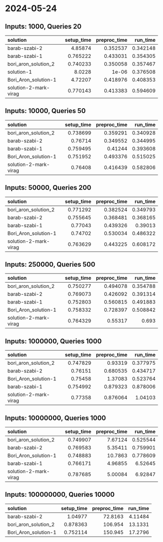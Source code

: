 # 2024-05-24

## Inputs: 1000, Queries 20

| solution              |   setup_time |   preproc_time |   run_time |
|:----------------------|-------------:|---------------:|-----------:|
| barab-szabi-2         |     4.85874  |       0.352537 |   0.342148 |
| barab-szabi-1         |     0.765222 |       0.433031 |   0.354305 |
| bori_aron_solution_2  |     0.740233 |       0.350058 |   0.357467 |
| solution-1            |     8.0228   |       1e-06    |   0.376508 |
| Bori_Aron_solution-1  |     4.72207  |       0.418976 |   0.408353 |
| solution-2-mark-virag |     0.770143 |       0.413383 |   0.594609 |

## Inputs: 10000, Queries 50

| solution              |   setup_time |   preproc_time |   run_time |
|:----------------------|-------------:|---------------:|-----------:|
| bori_aron_solution_2  |     0.738699 |       0.359291 |   0.340928 |
| barab-szabi-2         |     0.76714  |       0.349552 |   0.344995 |
| barab-szabi-1         |     0.759495 |       0.41244  |   0.393608 |
| Bori_Aron_solution-1  |     0.751952 |       0.493376 |   0.515025 |
| solution-2-mark-virag |     0.76408  |       0.416439 |   0.582806 |

## Inputs: 50000, Queries 200

| solution              |   setup_time |   preproc_time |   run_time |
|:----------------------|-------------:|---------------:|-----------:|
| bori_aron_solution_2  |     0.771292 |       0.382524 |   0.349793 |
| barab-szabi-2         |     0.755645 |       0.368481 |   0.368165 |
| barab-szabi-1         |     0.77043  |       0.439326 |   0.39013  |
| Bori_Aron_solution-1  |     0.74702  |       0.530034 |   0.486322 |
| solution-2-mark-virag |     0.763629 |       0.443225 |   0.608172 |

## Inputs: 250000, Queries 500

| solution              |   setup_time |   preproc_time |   run_time |
|:----------------------|-------------:|---------------:|-----------:|
| bori_aron_solution_2  |     0.750277 |       0.494078 |   0.354788 |
| barab-szabi-2         |     0.769073 |       0.426092 |   0.391314 |
| barab-szabi-1         |     0.752803 |       0.560815 |   0.491883 |
| Bori_Aron_solution-1  |     0.758332 |       0.728397 |   0.508842 |
| solution-2-mark-virag |     0.764329 |       0.55317  |   0.693    |

## Inputs: 1000000, Queries 1000

| solution              |   setup_time |   preproc_time |   run_time |
|:----------------------|-------------:|---------------:|-----------:|
| bori_aron_solution_2  |     0.747829 |       0.93319  |   0.377975 |
| barab-szabi-2         |     0.76151  |       0.680535 |   0.434717 |
| Bori_Aron_solution-1  |     0.75458  |       1.37083  |   0.523764 |
| barab-szabi-1         |     0.754992 |       0.879323 |   0.878006 |
| solution-2-mark-virag |     0.77358  |       0.876064 |   1.04103  |

## Inputs: 10000000, Queries 1000

| solution              |   setup_time |   preproc_time |   run_time |
|:----------------------|-------------:|---------------:|-----------:|
| bori_aron_solution_2  |     0.749907 |        7.67124 |   0.525544 |
| barab-szabi-2         |     0.769583 |        5.35411 |   0.759901 |
| Bori_Aron_solution-1  |     0.748883 |       10.7863  |   0.778609 |
| barab-szabi-1         |     0.766171 |        4.96855 |   6.52645  |
| solution-2-mark-virag |     0.787685 |        5.00084 |   6.92847  |

## Inputs: 100000000, Queries 10000

| solution             |   setup_time |   preproc_time |   run_time |
|:---------------------|-------------:|---------------:|-----------:|
| barab-szabi-2        |     1.04977  |        72.8163 |    4.11484 |
| bori_aron_solution_2 |     0.878363 |       106.954  |   13.1331  |
| Bori_Aron_solution-1 |     0.752114 |       150.945  |   17.2796  |